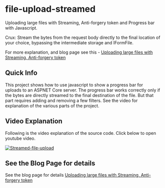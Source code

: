 # file-upload-streamed
Uploading large files with Streaming, Anti-forgery token and Progress bar with Javascript. 

Crux: Stream the bytes from the request body directly to the final location of your choice, bypassing the intermediate storage and IFormFile.

For more explanation, and blog page see this - [Uploading large files with Streaming, Anti-forgery token](https://hoven.in/aspnet-core/streamed-file-upload-with-progressbar.html)

## Quick Info
This project shows how to use javascript to show a progress bar for uploads to an ASPNET Core server. The progress bar works correctly only if the bytes are directly streamed to the final destination of the file. But that part requires adding and removing a few filters. See the video for explanation of the various parts of the project.

## Video Explanation
Following is the video explanation of the source code. Click below to open youtube video.

[![Streamed-file-upload](https://img.youtube.com/vi/1LTG3_zjoqo/0.jpg)](https://www.youtube.com/watch?v=1LTG3_zjoqo)

## See the Blog Page for details

See the blog page for details
[Uploading large files with Streaming, Anti-forgery token](https://hoven.in/aspnet-core/streamed-file-upload-with-progressbar.html)

